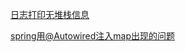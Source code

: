 [日志打印无堆栈信息](<https://www.jianshu.com/p/a0d672a97f64>)

[spring用@Autowired注入map出现的问题](<https://www.jianshu.com/p/5f84228b8b7f>)

